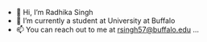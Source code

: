 
- 👋 Hi, I’m Radhika Singh
- 👀 I’m currently a student at University at Buffalo
- 📫 You can reach out to me at rsingh57@buffalo.edu ...

<!---
Radhika-singh-10/radhika-singh-10 is a ✨ special ✨ repository because its `README.md` (this file) appears on your GitHub profile.
You can click the Preview link to take a look at your changes.

- 🌱 I’m currently learning to strengthen my data analytics, science, and mathematical foundations...
- 💞️ I'm looking to collaborate on new opportunities in the field of data analytics, science...
--->
